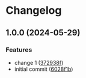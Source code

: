 # Changelog

## 1.0.0 (2024-05-29)


### Features

* change 1 ([372938f](https://github.com/davinov/test-release-please-hotfixes/commit/372938fd48acb6c030810697d03a0453dd1f5601))
* initial commit ([6028f1b](https://github.com/davinov/test-release-please-hotfixes/commit/6028f1b2a560e85e7f392e1e92ba4d17605c9c14))
